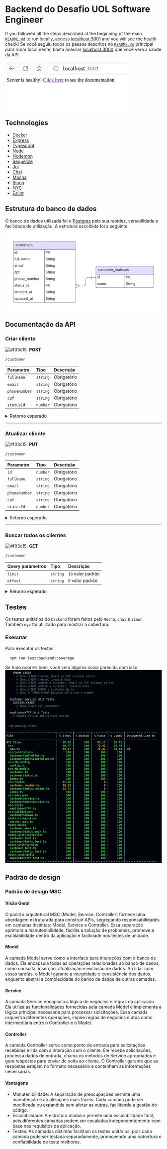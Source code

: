 # Backend do Desafio UOL Software Engineer

If you followed all the steps described at the beginning of the main [`README.md`](https://github.com/luandersonalvesdev/store-smartphone-manager/blob/main/README.md) to run locally, access [localhost:3001](http://localhost:3001) and you will see the health check!
Se você seguiu todos os passos descritos no [`README.md`](https://github.com/luandersonalvesdev/customer-manager/blob/luanderson-alves-test-fullstack/README.md) principal para rodar localmente, basta acessar [localhost:3000](http://localhost:3000) que você verá a saúde da API.

![backend](/assets/preview-backend.png)

## Technologies

- [Docker](https://www.docker.com/)
- [Express](https://expressjs.com/)
- [Typescript](https://www.typescriptlang.org/)
- [Node](https://nodejs.org/en)
- [Nodemon](https://nodemon.io/)
- [Sequelize](https://sequelize.org/)
- [Joi](https://joi.dev/api/?v=17.12.2)
- [Chai](https://www.chaijs.com/)
- [Mocha](https://mochajs.org/)
- [Sinon](https://sinonjs.org/)
- [NYC](https://istanbul.js.org/)
- [Eslint](https://eslint.org/)

## Estrutura do banco de dados

O banco de dados utilizada foi o [Postgres](https://www.postgresql.org/) pela sua rapidez, versatilidade e facilidade de utilização. A estrutura escolhida foi a seguinte.

![db-structure](/assets/preview-db.png)


## Documentação da API

### Criar cliente

![#f03c15](https://placehold.co/15x15/49CC90/49CC90.png) &nbsp;**POST**

```
/customer
```

| Parametro   | Tipo       | Descrição                           |
| :---------- | :--------- | :---------------------------------- |
| `fullName` | `string` | Obrigatório |
| `email` | `string` | Obrigatório |
| `phoneNumber` | `string` | Obrigatório |
| `cpf` | `string` | Obrigatório |
| `statusId` | `number` | Obrigatório |

<details> <summary> Retorno esperado </summary> 

* status code `201`

```bash
{
  "id": 1,
  "fullName": "Jorel",
  "email": "jorel@email.com",
  "phoneNumber": "11111111111",
  "cpf": "11111111111",
  "statusId": 1,
  "updatedAt": "2024-03-18T00:42:34.179Z",
  "createdAt": "2024-03-18T00:42:34.179Z"
}
```
</details>

___

### Atualizar cliente

![#f03c15](https://placehold.co/15x15/FCA130/FCA130.png) &nbsp;**PUT**

```
/customer
```

| Parametro   | Tipo       | Descrição                           |
| :---------- | :--------- | :---------------------------------- |
| `id` | `number` | Obrigatório |
| `fullName` | `string` | Obrigatório |
| `email` | `string` | Obrigatório |
| `phoneNumber` | `string` | Obrigatório |
| `cpf` | `string` | Obrigatório |
| `statusId` | `number` | Obrigatório |

<details> <summary> Retorno esperado </summary> 

* status code `200`

```bash
{
  "id": 1,
  "fullName": "Jorel 2",
  "email": "jorel2@email.com",
  "phoneNumber": "33333333333",
  "cpf": "33333333333",
  "statusId": 2
}
```
</details>

___


### Buscar todos os clientes

![#f03c15](https://placehold.co/15x15/61AFFE/61AFFE.png) &nbsp;**GET**

```
/customer
```

| Query parametros   | Tipo       | Descrição                           |
| :---------- | :--------- | :---------------------------------- |
| `limit` | `string` | `10` valor padrão |
| `offset` | `string` | `0` valor padrão |

<details> <summary> Retorno esperado </summary> 

* status code `200`

```bash
[
  {
    "id": 1,
    "fullName": "Jorel",
    "email": "jorel@email.com",
    "cpf": "11111111111",
    "phoneNumber": "11111111111",
    "createdAt": "2024-03-18T00:42:34.179Z",
    "updatedAt": "2024-03-18T00:42:34.179Z",
    "status": {
      "name": "Ativo",
      "id": 1
    }
  },
  {
    "id": 2,
    "fullName": "Lara",
    "email": "lara@email.com",
    "cpf": "22222222222",
    "phoneNumber": "22222222222",
    "createdAt": "2024-03-18T00:42:34.179Z",
    "updatedAt": "2024-03-18T00:42:34.179Z",
    "status": {
      "name": "Inativo",
      "id": 2
    }
  },
]
```

</details>

## Testes

Os testes unitários do `backend` foram feitos pelo `Mocha`, `Chai` e `Sinon`. Também `nyc` foi utilizado para mostrar a cobertura.

### Executar

Para executar os testes:
```bash
  npm run test:backend:coverage
```

Se tudo ocorrer bem, você vera alguma coisa parecida com isso:
![preview-test-api-coverage](/assets/preview-tests-backend-coverage.png)


## Padrão de design

### Padrão de design MSC
#### Visão Geral
O padrão arquitetural MSC (Model, Service, Controller) fornece uma abordagem estruturada para construir APIs, segregando responsabilidades em camadas distintas: Model, Service e Controller. Essa separação aprimora a manutenibilidade, facilita a solução de problemas, promove a escalabilidade dentro da aplicação e facilidade nos testes de unidade.

#### Model
A camada Model serve como a interface para interações com o banco de dados. Ela encapsula todas as operações relacionadas ao banco de dados, como consulta, inserção, atualização e exclusão de dados. Ao lidar com essas tarefas, o Model garante a integridade e consistência dos dados, enquanto abstrai a complexidade do banco de dados de outras camadas.

#### Service
A camada Service encapsula a lógica de negócios e regras da aplicação. Ela utiliza as funcionalidades fornecidas pela camada Model e implementa a lógica principal necessária para processar solicitações. Essa camada orquestra diferentes operações, impõe regras de negócios e atua como intermediária entre o Controller e o Model.

#### Controller
A camada Controller serve como ponto de entrada para solicitações recebidas e lida com a interação com o cliente. Ele recebe solicitações, processa dados de entrada, chama os métodos de Service apropriados e gera respostas para enviar de volta ao cliente. O Controller garante que as respostas estejam no formato necessário e contenham as informações necessárias.

#### Vantagens
- Manutenibilidade: A separação de preocupações permite uma manutenção e atualizações mais fáceis. Cada camada pode ser modificada ou expandida sem afetar as outras, facilitando a gestão do código.
- Escalabilidade: A estrutura modular permite uma escalabilidade fácil, pois diferentes camadas podem ser escaladas independentemente com base nos requisitos da aplicação.
- Testes: As camadas distintas facilitam os testes unitários, pois cada camada pode ser testada separadamente, promovendo uma cobertura e confiabilidade de teste melhores.
